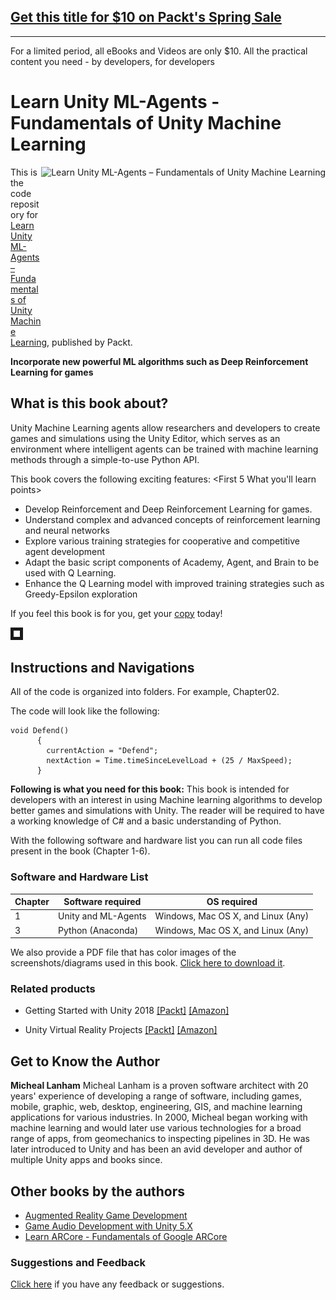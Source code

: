 ## [Get this title for $10 on Packt's Spring Sale](https://www.packt.com/B10576?utm_source=github&utm_medium=packt-github-repo&utm_campaign=spring_10_dollar_2022)
-----
For a limited period, all eBooks and Videos are only $10. All the practical content you need \- by developers, for developers

# Learn Unity ML-Agents - Fundamentals of Unity Machine Learning

<a href="https://www.packtpub.com/game-development/learn-unity-ml-agents-%E2%80%93-fundamentals-unity-machine-learning?utm_source=github&utm_medium=repository&utm_campaign=9781789138139"><img src="https://d1ldz4te4covpm.cloudfront.net/sites/default/files/imagecache/ppv4_main_book_cover/B10576.png" alt="Learn Unity ML-Agents – Fundamentals of Unity Machine Learning" height="256px" align="right"></a>

This is the code repository for [Learn Unity ML-Agents – Fundamentals of Unity Machine Learning](https://www.packtpub.com/game-development/learn-unity-ml-agents-%E2%80%93-fundamentals-unity-machine-learning?utm_source=github&utm_medium=repository&utm_campaign=9781789138139), published by Packt.

**Incorporate new powerful ML algorithms such as Deep Reinforcement Learning for games**

## What is this book about?
Unity Machine Learning agents allow researchers and developers to create games and simulations using the Unity Editor, which serves as an environment where intelligent agents can be trained with machine learning methods through a simple-to-use Python API.

This book covers the following exciting features: <First 5 What you'll learn points>
* Develop Reinforcement and Deep Reinforcement Learning for games.
* Understand complex and advanced concepts of reinforcement learning and neural networks
* Explore various training strategies for cooperative and competitive agent development
* Adapt the basic script components of Academy, Agent, and Brain to be used with Q Learning.
* Enhance the Q Learning model with improved training strategies such as Greedy-Epsilon exploration

If you feel this book is for you, get your [copy](https://www.amazon.com/dp/1789138132) today!

<a href="https://www.packtpub.com/?utm_source=github&utm_medium=banner&utm_campaign=GitHubBanner"><img src="https://raw.githubusercontent.com/PacktPublishing/GitHub/master/GitHub.png" 
alt="https://www.packtpub.com/" border="5" /></a>


## Instructions and Navigations
All of the code is organized into folders. For example, Chapter02.

The code will look like the following:
```
void Defend()
      {
        currentAction = "Defend";
        nextAction = Time.timeSinceLevelLoad + (25 / MaxSpeed);
      }
```

**Following is what you need for this book:**
This book is intended for developers with an interest in using Machine learning algorithms to develop better games and simulations with Unity. 
The reader will be required to have a working knowledge of C# and a basic understanding of Python.

With the following software and hardware list you can run all code files present in the book (Chapter 1-6).

### Software and Hardware List

| Chapter  | Software required                   | OS required                        |
| -------- | ------------------------------------| -----------------------------------|
| 1        | Unity and ML-Agents                 | Windows, Mac OS X, and Linux (Any) |
| 3        | Python (Anaconda)                   | Windows, Mac OS X, and Linux (Any) |



We also provide a PDF file that has color images of the screenshots/diagrams used in this book. [Click here to download it](https://www.packtpub.com/sites/default/files/downloads/LearnUnityMLAgentsFundamentalsofUnityMachineLearning_ColorImages.pdf).

### Related products <Paste books from the Other books you may enjoy section>
* Getting Started with Unity 2018 [[Packt]](https://www.packtpub.com/game-development/getting-started-unity-2018-third-edition?utm_source=github&utm_medium=repository&utm_campaign=9781788830102) [[Amazon]](https://www.amazon.com/dp/1788830105)

* Unity Virtual Reality Projects [[Packt]](https://www.packtpub.com/game-development/unity-virtual-reality-projects-second-edition?utm_source=github&utm_medium=repository&utm_campaign=9781788478809) [[Amazon]](https://www.amazon.com/dp/1788478800)

## Get to Know the Author
**Micheal Lanham**
Micheal Lanham is a proven software architect with 20 years' experience of developing a range of software, including games, mobile, graphic, web, desktop, engineering, GIS, and machine learning applications for various industries. In 2000, Micheal began working with machine learning and would later use various technologies for a broad range of apps, from geomechanics to inspecting pipelines in 3D. He was later introduced to Unity and has been an avid developer and author of multiple Unity apps and books since.


## Other books by the authors
* [Augmented Reality Game Development](https://www.packtpub.com/application-development/augmented-reality-game-development?utm_source=github&utm_medium=repository&utm_campaign=9781787122888)
* [Game Audio Development with Unity 5.X](https://www.packtpub.com/game-development/game-audio-development-unity-5x?utm_source=github&utm_medium=repository&utm_campaign=9781787286450)
* [Learn ARCore - Fundamentals of Google ARCore](https://www.packtpub.com/application-development/learn-arcore-fundamentals-google-arcore?utm_source=github&utm_medium=repository&utm_campaign=9781788830409)

### Suggestions and Feedback
[Click here](https://docs.google.com/forms/d/e/1FAIpQLSdy7dATC6QmEL81FIUuymZ0Wy9vH1jHkvpY57OiMeKGqib_Ow/viewform) if you have any feedback or suggestions.
